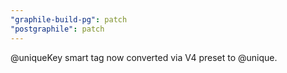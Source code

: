 ```yaml
---
"graphile-build-pg": patch
"postgraphile": patch
---
```


@uniqueKey smart tag now converted via V4 preset to @unique.
